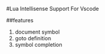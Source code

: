 #Lua Intellisense Support For Vscode

##features
1. document symbol
2. goto definition
3. symbol completion